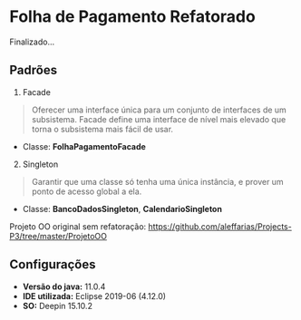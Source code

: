 # Folha de Pagamento Refatorado

Finalizado...

## Padrões
1. Facade
> Oferecer uma interface única para um conjunto de interfaces de um subsistema. Facade define uma interface de nível mais elevado que torna o subsistema mais fácil de usar.
  - Classe: **FolhaPagamentoFacade**

2. Singleton
> Garantir que uma classe só tenha uma única instância, e prover um ponto de acesso global a ela.
  - Classe: **BancoDadosSingleton**, **CalendarioSingleton**
  
  
Projeto OO original sem refatoração: https://github.com/aleffarias/Projects-P3/tree/master/ProjetoOO 

## Configurações
* **Versão do java:** 11.0.4
* **IDE utilizada:** Eclipse 2019-06 (4.12.0)
* **SO:** Deepin 15.10.2
